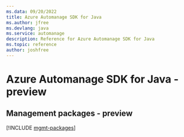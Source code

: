 ```yaml
---
ms.data: 09/20/2022
title: Azure Automanage SDK for Java
ms.author: jfree
ms.devlang: java
ms.service: automanage
description: Reference for Azure Automanage SDK for Java
ms.topic: reference
author: joshfree
---
```

# Azure Automanage SDK for Java - preview

## Management packages - preview
[!INCLUDE [mgmt-packages](automanage-mgmt-index.md)]